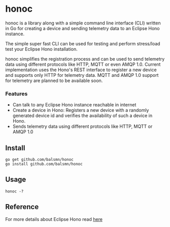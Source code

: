 # honoc 

honoc is a library along with a simple command line interface (CLI) written in Go for creating a device and sending telemetry data to an Eclipse Hono instance.

The simple super fast CLI can be used for testing and perform stress/load test your Eclipse Hono installation.

honoc simplifies the registration process and can be used to send telemetry data using different protocols like HTTP, MQTT or even AMQP 1.0. Current implementation uses the Hono's REST interface to register a new device and supports only HTTP for telemetry data. MQTT and AMQP 1.0 support for telemetry are planned to be available soon.

### Features

* Can talk to any Eclipse Hono instance reachable in internet
* Create a device in Hono: Registers a new device with a randomly generated device id and verifies the availability of such a device in Hono.
* Sends telemetry data using different protocols like HTTP, MQTT or AMQP 1.0

## Install

    go get github.com/balsmn/honoc
    go install github.com/balsmn/honoc

## Usage

	honoc -?

## Reference

For more details about Eclipse Hono read [here](https://github.com/eclipse/hono)